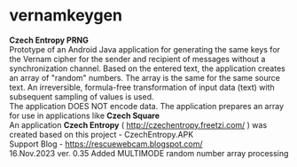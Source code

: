 # vernamkeygen
<b>Czech Entropy PRNG</b><br>
Prototype of an Android Java application for generating the same keys for the Vernam cipher for the sender and recipient of messages without a synchronization channel. Based on the entered text, the application creates an array of "random" numbers. The array is the same for the same source text. An irreversible, formula-free transformation of input data (text) with subsequent sampling of values is used.<br>
The application DOES NOT encode data. The application prepares an array for use in applications like <b>Czech Square</b><br>
An application <b>Czech Entropy</b> ( http://czechentropy.freetzi.com/ ) was created based on this project - CzechEntropy.APK<br>
Support Blog -  https://rescuewebcam.blogspot.com/ <br>
16.Nov.2023 ver. 0.35 Added MULTIMODE random number array processing<br>
